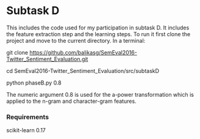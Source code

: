 # Subtask D
This includes the code used for my participation in subtask D. It includes the feature extraction step and the learning steps.
To run it first clone the project and move to the current directory. In a terminal:

git clone https://github.com/balikasg/SemEval2016-Twitter_Sentiment_Evaluation.git

cd SemEval2016-Twitter_Sentiment_Evaluation/src/subtaskD

python phaseB.py 0.8

The numeric argument 0.8 is used for the a-power transformation which is applied to the n-gram and character-gram features.


### Requirements
scikit-learn 0.17
